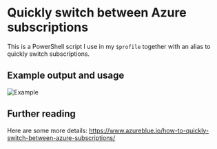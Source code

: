 # Quickly switch between Azure subscriptions

This is a PowerShell script I use in my `$profile` together with an alias to quickly switch subscriptions. 

## Example output and usage
![Example](https://i.imgur.com/vitlWTE.png)

## Further reading
Here are some more details: https://www.azureblue.io/how-to-quickly-switch-between-azure-subscriptions/
